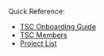 Quick Reference:

- [TSC Onboarding Guide](tsc-guide.md)
- [TSC Members](members.yaml)
- [Project List](projects.yaml)
